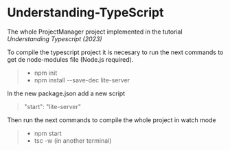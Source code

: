 # Understanding-TypeScript
The whole ProjectManager project implemented in the tutorial *Understanding Typescript (2023)*


To compile the typescript project it is necesary to run the next commands to get de node-modules file (Node.js required).
>    - npm init
>    - npm install --save-dec lite-server

In the new package.json add a new script 
> "start": "lite-server"

Then run the next commands to compile the whole project in watch mode
> - npm start
> - tsc -w (in another terminal)
